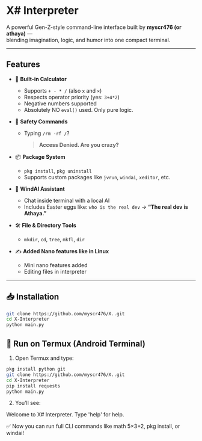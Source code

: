# X# Interpreter

A powerful Gen-Z-style command-line interface built by **myscr476 (or athaya)** —  
blending imagination, logic, and humor into one compact terminal.

---

## Features

- 🔢 **Built-in Calculator**
  - Supports `+ - * /` (also `x` and `×`)
  - Respects operator priority (yes: `3+4*2`)
  - Negative numbers supported
  - Absolutely NO `eval()` used. Only pure logic.

- 🔐 **Safety Commands**
  - Typing `/rm -rf /`?  
    > **Access Denied. Are you crazy?**

- 📦 **Package System**
  - `pkg install`, `pkg uninstall`
  - Supports custom packages like `jvrun`, `windai`, `xeditor`, etc.

- 🧠 **WindAI Assistant**
  - Chat inside terminal with a local AI  
  - Includes Easter eggs like: `who is the real dev` → **“The real dev is Athaya.”**

- 🛠️ **File & Directory Tools**
  - `mkdir`, `cd`, `tree`, `mkfl`, `dir`
  
- ✍️ **Added Nano features like in Linux**
  - Mini nano features added
  - Editing files in interpreter

---

## 📥 Installation

```bash
git clone https://github.com/myscr476/X..git
cd X-Interpreter
python main.py
```

## 🐧 Run on Termux (Android Terminal)

1. Open Termux and type:

```bash
pkg install python git
git clone https://github.com/myscr476/X..git
cd X-Interpreter
pip install requests
python main.py
```

2. You’ll see:



Welcome to X# Interpreter.
Type 'help' for help.

✅ Now you can run full CLI commands like math 5×3+2, pkg install, or windai!
